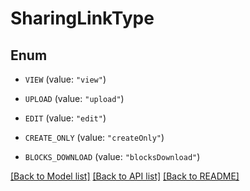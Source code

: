 # SharingLinkType

## Enum


* `VIEW` (value: `"view"`)

* `UPLOAD` (value: `"upload"`)

* `EDIT` (value: `"edit"`)

* `CREATE_ONLY` (value: `"createOnly"`)

* `BLOCKS_DOWNLOAD` (value: `"blocksDownload"`)


[[Back to Model list]](../README.md#documentation-for-models) [[Back to API list]](../README.md#documentation-for-api-endpoints) [[Back to README]](../README.md)


